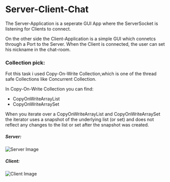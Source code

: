 # Server-Client-Chat
The Server-Application is a seperate GUI App where
the ServerSocket is listening for Clients to connect.

On the other side the Client-Application is a simple GUI which connetcs through
a Port to the Server.
When the Client is connected, the user can set his nickname in the chat-room. 

### Collection pick:
Fot this task i used Copy-On-Write Collection,which is one of the
thread safe Collections like Concurrent Collection.

In Copy-On-Write Collection you can find:
* CopyOnWriteArrayList
* CopyOnWriteArraySet

When you iterate over a CopyOnWriteArrayList and CopyOnWriteArraySet the
iterator uses a snapshot of the underlying list (or set)
and does not reflect any changes to the list or set after the snapshot was created.
##### Server:

![Server Image](http://i.imgur.com/7CTcbGA.png)
##### Client:

![Client Image](http://i.imgur.com/P9VIpYg.png)

